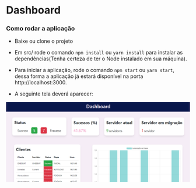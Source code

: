 # Dashboard

### Como rodar a aplicação

- Baixe ou clone o projeto
- Em src/ rode o comando `npm install` ou `yarn install` para instalar as dependências(Tenha certeza de ter o Node instalado em sua máquina).
- Para iniciar a aplicação, rode o comando `npm start` ou `yarn start`, dessa forma a aplicação já estará disponível na porta http://localhost:3000.

- A seguinte tela deverá aparecer:

![Dashboard da aplicação](image.png)
